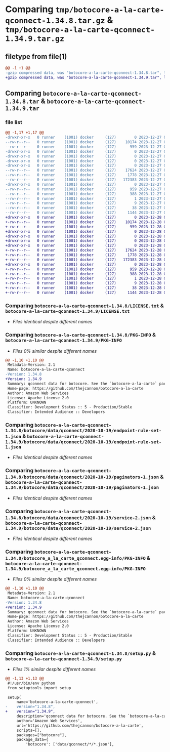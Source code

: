 # Comparing `tmp/botocore-a-la-carte-qconnect-1.34.8.tar.gz` & `tmp/botocore-a-la-carte-qconnect-1.34.9.tar.gz`

## filetype from file(1)

```diff
@@ -1 +1 @@
-gzip compressed data, was "botocore-a-la-carte-qconnect-1.34.8.tar", last modified: Wed Dec 27 01:06:53 2023, max compression
+gzip compressed data, was "botocore-a-la-carte-qconnect-1.34.9.tar", last modified: Thu Dec 28 01:06:55 2023, max compression
```

## Comparing `botocore-a-la-carte-qconnect-1.34.8.tar` & `botocore-a-la-carte-qconnect-1.34.9.tar`

### file list

```diff
@@ -1,17 +1,17 @@
-drwxr-xr-x   0 runner    (1001) docker     (127)        0 2023-12-27 01:06:53.847345 botocore-a-la-carte-qconnect-1.34.8/
--rw-r--r--   0 runner    (1001) docker     (127)    10174 2023-12-27 01:06:53.000000 botocore-a-la-carte-qconnect-1.34.8/LICENSE.txt
--rw-r--r--   0 runner    (1001) docker     (127)      959 2023-12-27 01:06:53.847345 botocore-a-la-carte-qconnect-1.34.8/PKG-INFO
-drwxr-xr-x   0 runner    (1001) docker     (127)        0 2023-12-27 01:06:53.847345 botocore-a-la-carte-qconnect-1.34.8/botocore/
-drwxr-xr-x   0 runner    (1001) docker     (127)        0 2023-12-27 01:06:53.847345 botocore-a-la-carte-qconnect-1.34.8/botocore/data/
-drwxr-xr-x   0 runner    (1001) docker     (127)        0 2023-12-27 01:06:53.847345 botocore-a-la-carte-qconnect-1.34.8/botocore/data/qconnect/
-drwxr-xr-x   0 runner    (1001) docker     (127)        0 2023-12-27 01:06:53.847345 botocore-a-la-carte-qconnect-1.34.8/botocore/data/qconnect/2020-10-19/
--rw-r--r--   0 runner    (1001) docker     (127)    17624 2023-12-27 01:06:29.000000 botocore-a-la-carte-qconnect-1.34.8/botocore/data/qconnect/2020-10-19/endpoint-rule-set-1.json
--rw-r--r--   0 runner    (1001) docker     (127)     1778 2023-12-27 01:06:29.000000 botocore-a-la-carte-qconnect-1.34.8/botocore/data/qconnect/2020-10-19/paginators-1.json
--rw-r--r--   0 runner    (1001) docker     (127)   172383 2023-12-27 01:06:29.000000 botocore-a-la-carte-qconnect-1.34.8/botocore/data/qconnect/2020-10-19/service-2.json
-drwxr-xr-x   0 runner    (1001) docker     (127)        0 2023-12-27 01:06:53.847345 botocore-a-la-carte-qconnect-1.34.8/botocore_a_la_carte_qconnect.egg-info/
--rw-r--r--   0 runner    (1001) docker     (127)      959 2023-12-27 01:06:53.000000 botocore-a-la-carte-qconnect-1.34.8/botocore_a_la_carte_qconnect.egg-info/PKG-INFO
--rw-r--r--   0 runner    (1001) docker     (127)      388 2023-12-27 01:06:53.000000 botocore-a-la-carte-qconnect-1.34.8/botocore_a_la_carte_qconnect.egg-info/SOURCES.txt
--rw-r--r--   0 runner    (1001) docker     (127)        1 2023-12-27 01:06:53.000000 botocore-a-la-carte-qconnect-1.34.8/botocore_a_la_carte_qconnect.egg-info/dependency_links.txt
--rw-r--r--   0 runner    (1001) docker     (127)        9 2023-12-27 01:06:53.000000 botocore-a-la-carte-qconnect-1.34.8/botocore_a_la_carte_qconnect.egg-info/top_level.txt
--rw-r--r--   0 runner    (1001) docker     (127)       38 2023-12-27 01:06:53.847345 botocore-a-la-carte-qconnect-1.34.8/setup.cfg
--rw-r--r--   0 runner    (1001) docker     (127)     1144 2023-12-27 01:06:53.000000 botocore-a-la-carte-qconnect-1.34.8/setup.py
+drwxr-xr-x   0 runner    (1001) docker     (127)        0 2023-12-28 01:06:55.562388 botocore-a-la-carte-qconnect-1.34.9/
+-rw-r--r--   0 runner    (1001) docker     (127)    10174 2023-12-28 01:06:55.000000 botocore-a-la-carte-qconnect-1.34.9/LICENSE.txt
+-rw-r--r--   0 runner    (1001) docker     (127)      959 2023-12-28 01:06:55.562388 botocore-a-la-carte-qconnect-1.34.9/PKG-INFO
+drwxr-xr-x   0 runner    (1001) docker     (127)        0 2023-12-28 01:06:55.562388 botocore-a-la-carte-qconnect-1.34.9/botocore/
+drwxr-xr-x   0 runner    (1001) docker     (127)        0 2023-12-28 01:06:55.562388 botocore-a-la-carte-qconnect-1.34.9/botocore/data/
+drwxr-xr-x   0 runner    (1001) docker     (127)        0 2023-12-28 01:06:55.562388 botocore-a-la-carte-qconnect-1.34.9/botocore/data/qconnect/
+drwxr-xr-x   0 runner    (1001) docker     (127)        0 2023-12-28 01:06:55.562388 botocore-a-la-carte-qconnect-1.34.9/botocore/data/qconnect/2020-10-19/
+-rw-r--r--   0 runner    (1001) docker     (127)    17624 2023-12-28 01:06:26.000000 botocore-a-la-carte-qconnect-1.34.9/botocore/data/qconnect/2020-10-19/endpoint-rule-set-1.json
+-rw-r--r--   0 runner    (1001) docker     (127)     1778 2023-12-28 01:06:26.000000 botocore-a-la-carte-qconnect-1.34.9/botocore/data/qconnect/2020-10-19/paginators-1.json
+-rw-r--r--   0 runner    (1001) docker     (127)   172383 2023-12-28 01:06:26.000000 botocore-a-la-carte-qconnect-1.34.9/botocore/data/qconnect/2020-10-19/service-2.json
+drwxr-xr-x   0 runner    (1001) docker     (127)        0 2023-12-28 01:06:55.562388 botocore-a-la-carte-qconnect-1.34.9/botocore_a_la_carte_qconnect.egg-info/
+-rw-r--r--   0 runner    (1001) docker     (127)      959 2023-12-28 01:06:55.000000 botocore-a-la-carte-qconnect-1.34.9/botocore_a_la_carte_qconnect.egg-info/PKG-INFO
+-rw-r--r--   0 runner    (1001) docker     (127)      388 2023-12-28 01:06:55.000000 botocore-a-la-carte-qconnect-1.34.9/botocore_a_la_carte_qconnect.egg-info/SOURCES.txt
+-rw-r--r--   0 runner    (1001) docker     (127)        1 2023-12-28 01:06:55.000000 botocore-a-la-carte-qconnect-1.34.9/botocore_a_la_carte_qconnect.egg-info/dependency_links.txt
+-rw-r--r--   0 runner    (1001) docker     (127)        9 2023-12-28 01:06:55.000000 botocore-a-la-carte-qconnect-1.34.9/botocore_a_la_carte_qconnect.egg-info/top_level.txt
+-rw-r--r--   0 runner    (1001) docker     (127)       38 2023-12-28 01:06:55.562388 botocore-a-la-carte-qconnect-1.34.9/setup.cfg
+-rw-r--r--   0 runner    (1001) docker     (127)     1144 2023-12-28 01:06:55.000000 botocore-a-la-carte-qconnect-1.34.9/setup.py
```

### Comparing `botocore-a-la-carte-qconnect-1.34.8/LICENSE.txt` & `botocore-a-la-carte-qconnect-1.34.9/LICENSE.txt`

 * *Files identical despite different names*

### Comparing `botocore-a-la-carte-qconnect-1.34.8/PKG-INFO` & `botocore-a-la-carte-qconnect-1.34.9/PKG-INFO`

 * *Files 0% similar despite different names*

```diff
@@ -1,10 +1,10 @@
 Metadata-Version: 2.1
 Name: botocore-a-la-carte-qconnect
-Version: 1.34.8
+Version: 1.34.9
 Summary: qconnect data for botocore. See the `botocore-a-la-carte` package for more info.
 Home-page: https://github.com/thejcannon/botocore-a-la-carte
 Author: Amazon Web Services
 License: Apache License 2.0
 Platform: UNKNOWN
 Classifier: Development Status :: 5 - Production/Stable
 Classifier: Intended Audience :: Developers
```

### Comparing `botocore-a-la-carte-qconnect-1.34.8/botocore/data/qconnect/2020-10-19/endpoint-rule-set-1.json` & `botocore-a-la-carte-qconnect-1.34.9/botocore/data/qconnect/2020-10-19/endpoint-rule-set-1.json`

 * *Files identical despite different names*

### Comparing `botocore-a-la-carte-qconnect-1.34.8/botocore/data/qconnect/2020-10-19/paginators-1.json` & `botocore-a-la-carte-qconnect-1.34.9/botocore/data/qconnect/2020-10-19/paginators-1.json`

 * *Files identical despite different names*

### Comparing `botocore-a-la-carte-qconnect-1.34.8/botocore/data/qconnect/2020-10-19/service-2.json` & `botocore-a-la-carte-qconnect-1.34.9/botocore/data/qconnect/2020-10-19/service-2.json`

 * *Files identical despite different names*

### Comparing `botocore-a-la-carte-qconnect-1.34.8/botocore_a_la_carte_qconnect.egg-info/PKG-INFO` & `botocore-a-la-carte-qconnect-1.34.9/botocore_a_la_carte_qconnect.egg-info/PKG-INFO`

 * *Files 0% similar despite different names*

```diff
@@ -1,10 +1,10 @@
 Metadata-Version: 2.1
 Name: botocore-a-la-carte-qconnect
-Version: 1.34.8
+Version: 1.34.9
 Summary: qconnect data for botocore. See the `botocore-a-la-carte` package for more info.
 Home-page: https://github.com/thejcannon/botocore-a-la-carte
 Author: Amazon Web Services
 License: Apache License 2.0
 Platform: UNKNOWN
 Classifier: Development Status :: 5 - Production/Stable
 Classifier: Intended Audience :: Developers
```

### Comparing `botocore-a-la-carte-qconnect-1.34.8/setup.py` & `botocore-a-la-carte-qconnect-1.34.9/setup.py`

 * *Files 1% similar despite different names*

```diff
@@ -1,13 +1,13 @@
 #!/usr/bin/env python
 from setuptools import setup
 
 setup(
     name='botocore-a-la-carte-qconnect',
-    version="1.34.8",
+    version="1.34.9",
     description='qconnect data for botocore. See the `botocore-a-la-carte` package for more info.',
     author='Amazon Web Services',
     url='https://github.com/thejcannon/botocore-a-la-carte',
     scripts=[],
     packages=["botocore"],
     package_data={
         'botocore': ['data/qconnect/*/*.json'],
```

